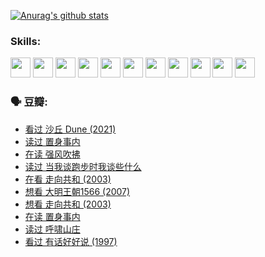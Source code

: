 
[![Anurag's github stats](https://github-readme-stats.vercel.app/api?username=w940853815)](https://github.com/anuraghazra/github-readme-stats)

### Skills:

<code><img height="32" src="https://cdn.jsdelivr.net/npm/simple-icons@v5/icons/python.svg"></code>
<code><img height="32" src="https://cdn.jsdelivr.net/npm/simple-icons@v5/icons/javascript.svg"></code>
<code><img height="32" src="https://cdn.jsdelivr.net/npm/simple-icons@v5/icons/django.svg"></code>
<code><img height="32" src="https://cdn.jsdelivr.net/npm/simple-icons@v5/icons/flask.svg"></code>
<code><img height="32" src="https://cdn.jsdelivr.net/npm/simple-icons@v5/icons/vuetify.svg"></code>
<code><img height="32" src="https://cdn.jsdelivr.net/npm/simple-icons@v5/icons/git.svg"></code>
<code><img height="32" src="https://cdn.jsdelivr.net/npm/simple-icons@v5/icons/docker.svg"></code>
<code><img height="32" src="https://cdn.jsdelivr.net/npm/simple-icons@v5/icons/postgresql.svg"></code>
<code><img height="32" src="https://cdn.jsdelivr.net/npm/simple-icons@v5/icons/elasticsearch.svg"></code>
<code><img height="32" src="https://cdn.jsdelivr.net/npm/simple-icons@v5/icons/macos.svg"></code>
<code><img height="32" src="https://cdn.jsdelivr.net/npm/simple-icons@v5/icons/linux.svg"></code>

### 🗣 豆瓣:

<!-- DOUBAN-ACTIVITIES:START -->
- [看过 沙丘 Dune‎ (2021)](https://www.douban.com/people/136069238/status/3726869471/?_i=42702589)
- [读过 置身事内](https://www.douban.com/people/136069238/status/3726223867/?_i=42702589)
- [在读 强风吹拂](https://www.douban.com/people/136069238/status/3725395475/?_i=42702589)
- [读过 当我谈跑步时我谈些什么](https://www.douban.com/people/136069238/status/3715422296/?_i=42702589)
- [在看 走向共和‎ (2003)](https://www.douban.com/people/136069238/status/3711470443/?_i=42702589)
- [想看 大明王朝1566‎ (2007)](https://www.douban.com/people/136069238/status/3710980213/?_i=42702589)
- [想看 走向共和‎ (2003)](https://www.douban.com/people/136069238/status/3710980002/?_i=42702589)
- [在读 置身事内](https://www.douban.com/people/136069238/status/3710472151/?_i=42702589)
- [读过 呼啸山庄](https://www.douban.com/people/136069238/status/3710470617/?_i=42702589)
- [看过 有话好好说‎ (1997)](https://www.douban.com/people/136069238/status/3709833172/?_i=42702589)
<!-- DOUBAN-ACTIVITIES:END -->
<!--
**w940853815/w940853815** is a ✨ _special_ ✨ repository because its `README.md` (this file) appears on your GitHub profile.

Here are some ideas to get you started:

- 🔭 I’m currently working on ...
- 🌱 I’m currently learning ...
- 👯 I’m looking to collaborate on ...
- 🤔 I’m looking for help with ...
- 💬 Ask me about ...
- 📫 How to reach me: ...
- 😄 Pronouns: ...
- ⚡ Fun fact: ...
-->
